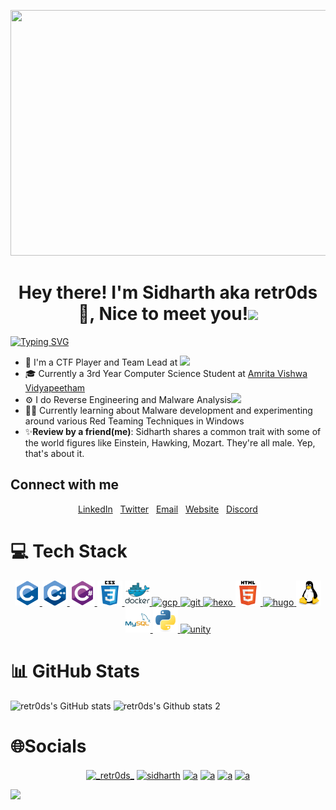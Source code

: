 <p align="center">
<img width=700 height=393 src=https://github.com/retr0ds/retr0ds/assets/75214461/8eb16185-719d-4a36-a8a3-e881587ee089">
</p>

<h1 align="center">Hey there! I'm Sidharth aka retr0ds👾, Nice to meet you!<img height="50" src="https://media.tenor.com/images/30169e4a670daf12443df7d2dd140176/tenor.gif"></h1>

<a href="https://git.io/typing-svg"><img src="https://readme-typing-svg.demolab.com?font=Orbitron&weight=4500&size=30&duration=4000&pause=1000&color=18F6F7&random=false&width=435&lines=retr0ds%40github%3A~%24+whoami" alt="Typing SVG" /></a>
  - 🚩 I'm a CTF Player and Team Lead at <a href="https://bi0s.in"><img height=18 src="https://github.com/retr0ds/retr0ds/assets/75214461/be77066f-9f8a-4f5e-86a1-717652515291"></a>
  - 🎓 Currently a 3rd Year Computer Science Student at [Amrita Vishwa Vidyapeetham](https://www.amrita.edu/) 
  - ⚙️ I do Reverse Engineering and Malware Analysis<img height=30 src="https://github.com/retr0ds/retr0ds/assets/75214461/e3553a8a-cad3-4417-a090-4b232fed64d5">
  - 🐱‍💻 Currently learning about Malware development and experimenting around various Red Teaming Techniques in Windows
  - ✨**Review by a friend(me)**: Sidharth shares a common trait with some of the world figures like Einstein, Hawking, Mozart. They're all male.
    Yep, that's about it.


## Connect with me 
<p align="center">
<a href="https://www.linkedin.com/in/sidharth0x56">LinkedIn</a>&nbsp;&nbsp;
<a href="https://twitter.com/_retr0ds_">Twitter</a>&nbsp;&nbsp;
<a href="mailto:sidharth0x56@gmail.com">Email</a>&nbsp;&nbsp;
<a href="https://retr0ds.github.io">Website</a>&nbsp;&nbsp;
<a href="https://discord.com/users/retr0ds">Discord</a>
</p>

# 💻 Tech Stack
<p align="center"> <a href="https://www.cprogramming.com/" target="_blank" rel="noreferrer"> <img src="https://raw.githubusercontent.com/devicons/devicon/master/icons/c/c-original.svg" alt="c" width="40" height="40"/> </a> <a href="https://www.w3schools.com/cpp/" target="_blank" rel="noreferrer"> <img src="https://raw.githubusercontent.com/devicons/devicon/master/icons/cplusplus/cplusplus-original.svg" alt="cplusplus" width="40" height="40"/> </a> <a href="https://www.w3schools.com/cs/" target="_blank" rel="noreferrer"> <img src="https://raw.githubusercontent.com/devicons/devicon/master/icons/csharp/csharp-original.svg" alt="csharp" width="40" height="40"/> </a> <a href="https://www.w3schools.com/css/" target="_blank" rel="noreferrer"> <img src="https://raw.githubusercontent.com/devicons/devicon/master/icons/css3/css3-original-wordmark.svg" alt="css3" width="40" height="40"/> </a> <a href="https://www.docker.com/" target="_blank" rel="noreferrer"> <img src="https://raw.githubusercontent.com/devicons/devicon/master/icons/docker/docker-original-wordmark.svg" alt="docker" width="40" height="40"/> </a> <a href="https://cloud.google.com" target="_blank" rel="noreferrer"> <img src="https://www.vectorlogo.zone/logos/google_cloud/google_cloud-icon.svg" alt="gcp" width="40" height="40"/> </a> <a href="https://git-scm.com/" target="_blank" rel="noreferrer"> <img src="https://www.vectorlogo.zone/logos/git-scm/git-scm-icon.svg" alt="git" width="40" height="40"/> </a> <a href="hexo.io/" target="_blank" rel="noreferrer"> <img src="https://www.vectorlogo.zone/logos/hexoio/hexoio-icon.svg" alt="hexo" width="40" height="40"/> </a> <a href="https://www.w3.org/html/" target="_blank" rel="noreferrer"> <img src="https://raw.githubusercontent.com/devicons/devicon/master/icons/html5/html5-original-wordmark.svg" alt="html5" width="40" height="40"/> </a> <a href="https://gohugo.io/" target="_blank" rel="noreferrer"> <img src="https://api.iconify.design/logos-hugo.svg" alt="hugo" width="40" height="40"/> </a> <a href="https://www.linux.org/" target="_blank" rel="noreferrer"> <img src="https://raw.githubusercontent.com/devicons/devicon/master/icons/linux/linux-original.svg" alt="linux" width="40" height="40"/> </a> <a href="https://www.mysql.com/" target="_blank" rel="noreferrer"> <img src="https://raw.githubusercontent.com/devicons/devicon/master/icons/mysql/mysql-original-wordmark.svg" alt="mysql" width="40" height="40"/> </a> <a href="https://www.python.org" target="_blank" rel="noreferrer"> <img src="https://raw.githubusercontent.com/devicons/devicon/master/icons/python/python-original.svg" alt="python" width="40" height="40"/> </a> <a href="https://unity.com/" target="_blank" rel="noreferrer"> <img src="https://www.vectorlogo.zone/logos/unity3d/unity3d-icon.svg" alt="unity" width="40" height="40"/> </a> </p>

# 📊 GitHub Stats
![retr0ds's GitHub stats](https://github-readme-stats.vercel.app/api?username=retr0ds&show_icons=true&theme=tokyonight)
![retr0ds's Github stats 2](https://github-readme-streak-stats.herokuapp.com/?user=retr0ds&theme=dark&hide_border=false&show_icons=true&theme=tokyonight)


<h1 align="left">🌐Socials</h1>
<p align="center">
<a href="https://twitter.com/_retr0ds_" target="blank"><img align="center" src="https://raw.githubusercontent.com/rahuldkjain/github-profile-readme-generator/master/src/images/icons/Social/twitter.svg" alt="_retr0ds_" height="30" width="40" /></a>
<a href="https://linkedin.com/in/sidharth0x56" target="blank"><img align="center" src="https://raw.githubusercontent.com/rahuldkjain/github-profile-readme-generator/master/src/images/icons/Social/linked-in-alt.svg" alt="sidharth" height="30" width="40" /></a>
<a href="https://stackoverflow.com/users/21430089/retr0ds" target="blank"><img align="center" src="https://raw.githubusercontent.com/rahuldkjain/github-profile-readme-generator/master/src/images/icons/Social/stack-overflow.svg" alt="a" height="30" width="40" /></a>
<a href="https://instagram.com/retr0ds" target="blank"><img align="center" src="https://raw.githubusercontent.com/rahuldkjain/github-profile-readme-generator/master/src/images/icons/Social/instagram.svg" alt="a" height="30" width="40" /></a>
<a href="https://www.youtube.com/c/retr0ds417" target="blank"><img align="center" src="https://raw.githubusercontent.com/rahuldkjain/github-profile-readme-generator/master/src/images/icons/Social/youtube.svg" alt="a" height="30" width="40" /></a>
<a href="https://discord.gg/users/retr0ds" target="blank"><img align="center" src="https://raw.githubusercontent.com/rahuldkjain/github-profile-readme-generator/master/src/images/icons/Social/discord.svg" alt="a" height="30" width="40" /></a>
</p>



[![](https://visitcount.itsvg.in/api?id=retr0ds&icon=2&color=0)](https://visitcount.itsvg.in)


<!--
**retr0ds/retr0ds** is a ✨ _special_ ✨ repository because its `README.md` (this file) appears on your GitHub profile.

Here are some ideas to get you started:

- 🔭 I’m currently working on ...
- 🌱 I’m currently learning ...
- 👯 I’m looking to collaborate on ...
- 🤔 I’m looking for help with ...
- 💬 Ask me about ...
- 📫 How to reach me: ...
- 😄 Pronouns: ...
- ⚡ Fun fact: ...
-->
